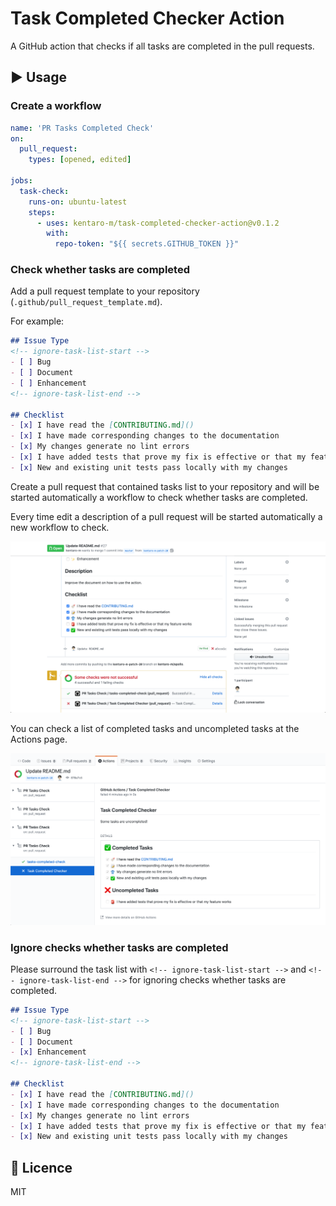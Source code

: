 # Task Completed Checker Action
A GitHub action that checks if all tasks are completed in the pull requests.

## :arrow_forward: Usage

### Create a workflow
```yml
name: 'PR Tasks Completed Check'
on: 
  pull_request:
    types: [opened, edited]

jobs:
  task-check:
    runs-on: ubuntu-latest
    steps:
      - uses: kentaro-m/task-completed-checker-action@v0.1.2
        with:
          repo-token: "${{ secrets.GITHUB_TOKEN }}"
```

### Check whether tasks are completed
Add a pull request template to your repository (`.github/pull_request_template.md`).

For example: 
```markdown
## Issue Type
<!-- ignore-task-list-start -->
- [ ] Bug
- [ ] Document
- [ ] Enhancement
<!-- ignore-task-list-end -->

## Checklist
- [x] I have read the [CONTRIBUTING.md]()
- [x] I have made corresponding changes to the documentation
- [x] My changes generate no lint errors
- [x] I have added tests that prove my fix is effective or that my feature works
- [x] New and existing unit tests pass locally with my changes
```

Create a pull request that contained tasks list to your repository and will be started automatically a workflow to check whether tasks are completed.

Every time edit a description of a pull request will be started automatically a new workflow to check.

![Check whether tasks are completed](check_result.png)

You can check a list of completed tasks and uncompleted tasks at the Actions page.

![Check a list of completed/uncompleted tasks](actions_console.png)

### Ignore checks whether tasks are completed
Please surround the task list with `<!-- ignore-task-list-start -->` and `<!-- ignore-task-list-end -->` for ignoring checks whether tasks are completed.

```markdown
## Issue Type
<!-- ignore-task-list-start -->
- [ ] Bug
- [ ] Document
- [x] Enhancement
<!-- ignore-task-list-end -->

## Checklist
- [x] I have read the [CONTRIBUTING.md]()
- [x] I have made corresponding changes to the documentation
- [x] My changes generate no lint errors
- [x] I have added tests that prove my fix is effective or that my feature works
- [x] New and existing unit tests pass locally with my changes
```

## :memo: Licence
MIT